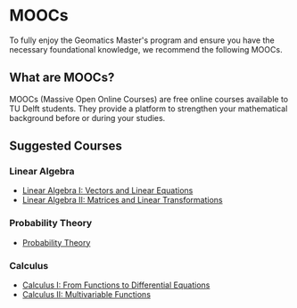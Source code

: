 # MOOCs

To fully enjoy the Geomatics Master's program and ensure you have the necessary foundational knowledge, we recommend the following MOOCs.
## What are MOOCs?  
MOOCs (Massive Open Online Courses) are free online courses available to TU Delft students. They provide a platform to strengthen your mathematical background before or during your studies.  

## Suggested Courses  

### Linear Algebra  
- [Linear Algebra I: Vectors and Linear Equations](https://online-learning.tudelft.nl/courses/linear-algebra-i-vectors-and-linear-equations/)  
- [Linear Algebra II: Matrices and Linear Transformations](https://online-learning.tudelft.nl/courses/linear-algebra-ii-matrices-and-linear-transformations/)  

### Probability Theory  
- [Probability Theory](https://online-learning.tudelft.nl/courses/probability-theory/)  

### Calculus  
- [Calculus I: From Functions to Differential Equations](https://online-learning.tudelft.nl/courses/calculus-i-from-functions-to-differential-equations/)  
- [Calculus II: Multivariable Functions](https://online-learning.tudelft.nl/courses/calculus-ii-multivariable-functions/)  

